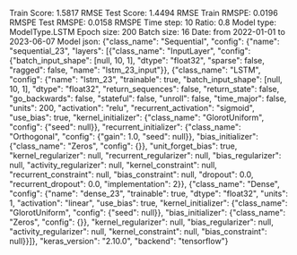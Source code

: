 Train Score: 1.5817 RMSE
Test Score: 1.4494 RMSE
Train RMSPE: 0.0196 RMSPE
Test RMSPE: 0.0158 RMSPE
Time step: 10
Ratio: 0.8
Model type: ModelType.LSTM
Epoch size: 200
Batch size: 16
Date: from 2022-01-01 to 2023-06-07
Model json: {"class_name": "Sequential", "config": {"name": "sequential_23", "layers": [{"class_name": "InputLayer", "config": {"batch_input_shape": [null, 10, 1], "dtype": "float32", "sparse": false, "ragged": false, "name": "lstm_23_input"}}, {"class_name": "LSTM", "config": {"name": "lstm_23", "trainable": true, "batch_input_shape": [null, 10, 1], "dtype": "float32", "return_sequences": false, "return_state": false, "go_backwards": false, "stateful": false, "unroll": false, "time_major": false, "units": 200, "activation": "relu", "recurrent_activation": "sigmoid", "use_bias": true, "kernel_initializer": {"class_name": "GlorotUniform", "config": {"seed": null}}, "recurrent_initializer": {"class_name": "Orthogonal", "config": {"gain": 1.0, "seed": null}}, "bias_initializer": {"class_name": "Zeros", "config": {}}, "unit_forget_bias": true, "kernel_regularizer": null, "recurrent_regularizer": null, "bias_regularizer": null, "activity_regularizer": null, "kernel_constraint": null, "recurrent_constraint": null, "bias_constraint": null, "dropout": 0.0, "recurrent_dropout": 0.0, "implementation": 2}}, {"class_name": "Dense", "config": {"name": "dense_23", "trainable": true, "dtype": "float32", "units": 1, "activation": "linear", "use_bias": true, "kernel_initializer": {"class_name": "GlorotUniform", "config": {"seed": null}}, "bias_initializer": {"class_name": "Zeros", "config": {}}, "kernel_regularizer": null, "bias_regularizer": null, "activity_regularizer": null, "kernel_constraint": null, "bias_constraint": null}}]}, "keras_version": "2.10.0", "backend": "tensorflow"}